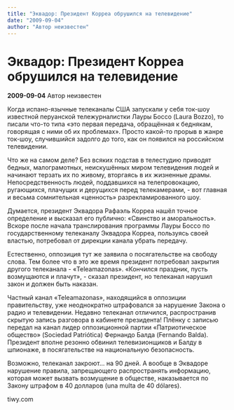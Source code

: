 ```yaml
---
title: "Эквадор: Президент Корреа обрушился на телевидение"
date: "2009-09-04"
author: "Автор неизвестен"
---
```


# Эквадор: Президент Корреа обрушился на телевидение

**2009-09-04** Автор неизвестен

Когда испано-язычные телеканалы США запускали у себя ток-шоу известной перуанской тележурналистки Лауры Боссо (Laura Bozzo), то писали что-то типа «это первая передача, обращённая к беднякам, говорящая с ними об их проблемах». Просто какой-то прорыв в жанре ток-шоу, случившийся задолго до того, как он появился на российском телевидении.

Что же на самом деле? Без всяких подстав в телестудию приводят бедных, малограмотных, неискушённых миром телевидения людей и начинают терзать их по живому, вторгаясь в их жизненные драмы. Непосредственность людей, поддавшихся на телепровокацию, ругающихся, плачущих и дерущихся перед телекамерами, - вот главная и весьма сомнительная «ценность» разрекламированного шоу.

Думается, президент Эквадора Рафаэль Корреа нашёл точное определение и высказал его публично: «Свинство и аморальность». Вскоре после начала транслирования программы Лауры Боссо по государственному телеканалу Эквадора Корреа, пользуясь своей властью, потребовал от дирекции канала убрать передачу.

Естественно, оппозиция тут же заявила о посягательстве на свободу слова. Тем более что в это же время президент потребовал закрытия другого телеканала - «Teleamazonas». «Кончился праздник, пусть возмущаются и плачут», - сказал президент, но телеканал нарушил закон и должен быть наказан.

Частный канал «Teleamazonas», находящийся в оппозиции правительству, уже неоднократно штрафовался за нарушение Закона о радио и телевидении. Недавно телеканал отличился, распространив скрытую запись разговора в кабинете президента! Плёнку с записью передал на канал лидер оппозиционной партии «Патриотическое общество» (Sociedad Patriótica) Фернандо Балда (Fernando Balda). Президент вполне резонно обвинил телевизионщиков и Балду в шпионаже, в посягательстве на национальную безопасность.

Возможно, телеканал закроют... на 90 дней. А вообще в Эквадоре нарушение правила, запрещающего распространять информацию, которая может вызвать возмущение в обществе, наказывается по Закону штрафом в 40 долларов (una multa de 40 dólares).

tiwy.com